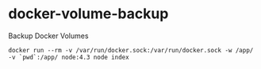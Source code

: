 # docker-volume-backup
Backup Docker Volumes

```
docker run --rm -v /var/run/docker.sock:/var/run/docker.sock -w /app/ -v `pwd`:/app/ node:4.3 node index
```
